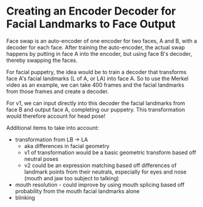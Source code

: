 # Creating an Encoder Decoder for Facial Landmarks to Face Output

Face swap is an auto-encoder of one encoder for two faces, A and B, with a decoder for each face. After training the auto-encoder, the actual swap happens by putting in face A into the encoder, but using face B's decoder, thereby swapping the faces.

For facial puppetry, the idea would be to train a decoder that transforms face A's facial landmarks (L of A, or LA) into face A. So to use the Merkel video as an example, we can take 400 frames and the facial landmarks from those frames and create a decoder. 

For v1, we can input directly into this decoder the facial landmarks from face B and output face A, completing our puppetry. This transformation would therefore account for head pose!

Additional items to take into account:
- transformation from LB -> LA
	- aka differences in facial geometry
	- v1 of transformation would be a basic geometric transform based off neutral poses
	- v2 could be an expression matching based off differences of landmark points from their neutrals, especially for eyes and nose (mouth and jaw too subject to talking)
- mouth resolution - could improve by using mouth splicing based off probability from the mouth facial landmarks alone
- blinking 
